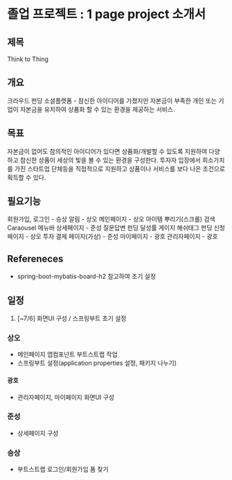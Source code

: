 # 졸업 프로젝트 : 1 page project 소개서

## 제목
Think to Thing

## 개요
크라우드 펀딩 소셜플랫폼 - 참신한 아이디어를 가졌지만 자본금이 부족한 개인 또는 기업이 자본금을 유치하여 상품화 할 수 있는 환경을 제공하는 서비스.

## 목표
자본금이 없어도 참의적인 아이디어가 있다면 상품화/개발할 수 있도록 지원하여 다양하고 참신한 상품이 세상의 빛을 볼 수 있는 환경을 구성한다.
투자자 입장에서 희소가치를 가진 스타트업 단체등을 직접적으로 지원하고 상품이나 서비스를 보다 나은 조건으로 획득할 수 있다.   

## 필요기능
회원가입, 로그인 - 승상
알림 - 상오
메인페이지 - 상오
아이템 뿌리기(스크롤)
검색
Caraousel
메뉴바
상세페이지 - 준성
질문답변
펀딩 달성률 게이지
해쉬태그
펀딩 신청 페이지 - 상오
투자 결제 페이지(가상) - 준성
마이페이지 - 광호
관리자페이지 - 광호

## Refereneces
* spring-boot-mybatis-board-h2 참고하여 초기 설정

## 일정
1. [~7/6] 화면UI 구성 / 스프링부트 초기 설정
### 상오
* 메인페이지 앱컴포넌트 부트스트랩 작업
* 스프링부트 설정(application properties 설정, 패키지 나누기)

#### 광호
* 관리자페이지, 마이페이지 화면UI 구성

### 준성
* 상세페이지 구성

### 승상
* 부트스트랩 로그인/회원가입 폼 찾기
